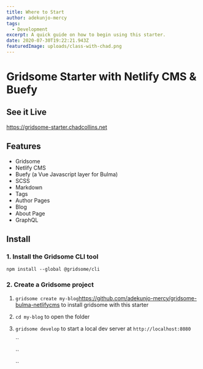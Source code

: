 ```yaml
---
title: Where to Start
author: adekunjo-mercy
tags:
  - Development
excerpt: A quick guide on how to begin using this starter.
date: 2020-07-30T19:22:21.943Z
featuredImage: uploads/class-with-chad.png
---
```


# Gridsome Starter with Netlify CMS & Buefy

## See it Live

https://gridsome-starter.chadcollins.net

## Features

- Gridsome
- Netlify CMS
- Buefy (a Vue Javascript layer for Bulma)
- SCSS
- Markdown
- Tags
- Author Pages
- Blog
- About Page
- GraphQL

## Install

### 1. Install the Gridsome CLI tool

`npm install --global @gridsome/cli`

### 2. Create a Gridsome project

1. `gridsome create my-blog`https://github.com/adekunjo-mercy/gridsome-bulma-netlifycms to install gridsome with this starter
2. `cd my-blog` to open the folder
3. `gridsome develop` to start a local dev server at `http://localhost:8080`

   ``

   ``

   ``

